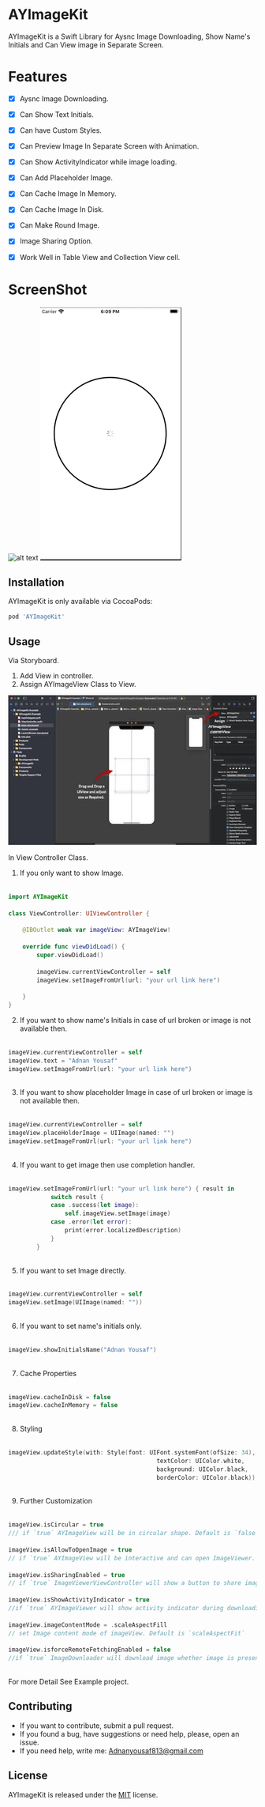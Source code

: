 # AYImageKit

AYImageKit is a Swift Library for Aysnc Image Downloading, Show Name's Initials and Can View image in Separate Screen.

# Features

- [x] Aysnc Image Downloading.
- [x] Can Show Text Initials.
- [x] Can have Custom Styles.
- [x] Can Preview Image In Separate Screen with Animation.
- [x] Can Show ActivityIndicator while image loading.
- [x] Can Add Placeholder Image.
- [x] Can Cache Image In Memory.
- [x] Can Cache Image In Disk.
- [x] Can Make Round Image.
- [x] Image Sharing Option.
- [x] Work Well in Table View and Collection View cell.


# ScreenShot
![alt text](https://github.com/AdnanYousaf813/AYImageKit/blob/main/Preview1.gif)
![alt text](https://github.com/AdnanYousaf813/AYImageKit/blob/main/Preview2.gif)


## Installation
AYImageKit is only available via CocoaPods: 
```bash
pod 'AYImageKit'
```

## Usage

Via Storyboard.
1. Add View in controller.
2. Assign AYImageView Class to View.

![alt text](https://github.com/AdnanYousaf813/AYImageKit/blob/main/StoryBoard.jpg)

In View Controller Class.
1. If you only want to show Image.

```swift

import AYImageKit

class ViewController: UIViewController {
    
    @IBOutlet weak var imageView: AYImageView!
    
    override func viewDidLoad() {
        super.viewDidLoad()
    
        imageView.currentViewController = self
        imageView.setImageFromUrl(url: "your url link here")
        
    }
}

```
2. If you want to show name's Initials in case of url broken or image is not available then.

```swift

imageView.currentViewController = self
imageView.text = "Adnan Yousaf"
imageView.setImageFromUrl(url: "your url link here")
       
```

3. If you want to show placeholder Image in case of url broken or image is not available then.

```swift

imageView.currentViewController = self
imageView.placeHolderImage = UIImage(named: "")
imageView.setImageFromUrl(url: "your url link here")
       
```

4. If you want to get image then use completion handler.

```swift

imageView.setImageFromUrl(url: "your url link here") { result in
            switch result {
            case .success(let image):
                self.imageView.setImage(image)
            case .error(let error):
                print(error.localizedDescription)
            }
        }
       
```

5. If you want to set Image directly.

```swift

imageView.currentViewController = self
imageView.setImage(UIImage(named: ""))
       
```

6. If you want to set name's initials only.

```swift

imageView.showInitialsName("Adnan Yousaf")
       
```

7. Cache Properties

```swift

imageView.cacheInDisk = false
imageView.cacheInMemory = false
       
```

8. Styling

```swift

imageView.updateStyle(with: Style(font: UIFont.systemFont(ofSize: 34),
                                          textColor: UIColor.white,
                                          background: UIColor.black,
                                          borderColor: UIColor.black))
       
```

9. Further Customization

```swift

imageView.isCircular = true
/// if `true` AYImageView will be in circular shape. Default is `false`

imageView.isAllowToOpenImage = true 
// if `true` AYImageView will be interactive and can open ImageViewer. Default is `true`

imageView.isSharingEnabled = true 
// if `true` ImageViewerViewController will show a button to share image. Default is `true`

imageView.isShowActivityIndicator = true 
//if `true` AYImageViewer will show activity indicator during downloading image. Default is `true`

imageView.imageContentMode = .scaleAspectFill 
// set Image content mode of imageView. Default is `scaleAspectFit`

imageView.isforceRemoteFetchingEnabled = false 
//if `true` ImageDownloader will download image whether image is present in cache or not. Default is  `false`
   
```


For more Detail See Example project.

## Contributing

- If you want to contribute, submit a pull request.
- If you found a bug, have suggestions or need help, please, open an issue.
- If you need help, write me: Adnanyousaf813@gmail.com

## License
AYImageKit is released under the [MIT](https://choosealicense.com/licenses/mit/) license.
